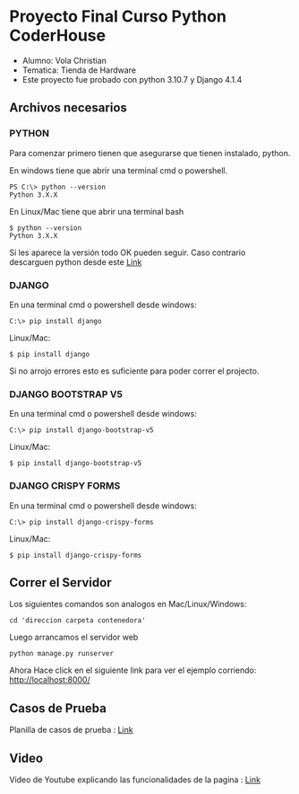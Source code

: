 # Proyecto Final Curso Python CoderHouse
- Alumno: Vola Christian
- Tematica: Tienda de Hardware
- Este proyecto fue probado con python 3.10.7 y Django 4.1.4

## Archivos necesarios

### PYTHON
Para comenzar primero tienen que asegurarse que tienen instalado, python.

En windows tiene que abrir una terminal cmd o powershell.
```
PS C:\> python --version
Python 3.X.X 
```
En Linux/Mac tiene que abrir una terminal bash
```
$ python --version
Python 3.X.X 
```
Si les aparece la versión todo OK pueden seguir. Caso contrario descarguen python desde este [Link](https://www.python.org/downloads/)

### DJANGO
En una terminal cmd o powershell desde windows:
```
C:\> pip install django
```
Linux/Mac:
```
$ pip install django
```
Si no arrojo errores esto es suficiente para poder correr el projecto.

### DJANGO BOOTSTRAP V5
En una terminal cmd o powershell desde windows:
```
C:\> pip install django-bootstrap-v5
```
Linux/Mac:
```
$ pip install django-bootstrap-v5
```

### DJANGO CRISPY FORMS
En una terminal cmd o powershell desde windows:
```
C:\> pip install django-crispy-forms
```
Linux/Mac:
```
$ pip install django-crispy-forms
```

## Correr el Servidor
Los siguientes comandos son analogos en Mac/Linux/Windows:
```
cd 'direccion carpeta contenedora'
```
Luego arrancamos el servidor web
```
python manage.py runserver
```
Ahora Hace click en el siguiente link para ver el ejemplo corriendo: 
[http://localhost:8000/](http://localhost:8000/)

## Casos de Prueba

Planilla de casos de prueba :  [Link](https://docs.google.com/spreadsheets/d/1XySA5ugwOrrtHWxjiakMzrzg_ksIzNjc8GoKzfCa-EE/edit?usp=sharing)

## Video

Video de Youtube explicando las funcionalidades de la pagina : [Link](https://www.youtube.com/watch?v=0Sty0q9RpVk)
